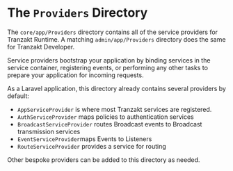 # The `Providers` Directory
The `core/app/Providers` directory contains all of the service providers for Tranzakt Runtime.
A matching `admin/app/Providers` directory does the same for Tranzakt Developer.

Service providers bootstrap your application by binding services in the service container,
registering events, or performing any other tasks to prepare your application for incoming requests.

As a Laravel application, this directory already contains several providers by default:
* `AppServiceProvider` is where most Tranzakt services are registered.
* `AuthServiceProvider` maps policies to authentication services
* `BroadcastServiceProvider` routes Broadcast events to Broadcast transmission services
* `EventServiceProvider`maps Events to Listeners
* `RouteServiceProvider` provides a service for routing

Other bespoke providers can be added to this directory as needed.